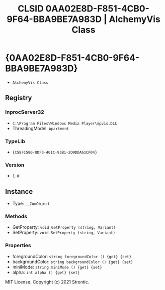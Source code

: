 ﻿---
title: "CLSID 0AA02E8D-F851-4CB0-9F64-BBA9BE7A983D | AlchemyVis Class"
excerpt: What is COM-Object CLSID 0AA02E8D-F851-4CB0-9F64-BBA9BE7A983D?
---

# {0AA02E8D-F851-4CB0-9F64-BBA9BE7A983D}

* `AlchemyVis Class`

## Registry


### InprocServer32

* `C:\Program Files\Windows Media Player\mpvis.DLL`
* ThreadingModel: `Apartment`

### TypeLib

* `{C58F1580-0DF3-401C-93B1-2D9DDA61CF04}`

### Version

* `1.0`

## Instance

* Type: `__ComObject`

### Methods

* GetProperty: `void GetProperty (string, Variant)`
* SetProperty: `void SetProperty (string, Variant)`

### Properties

* foregroundColor: `string foregroundColor () {get} {set} `
* backgroundColor: `string backgroundColor () {get} {set} `
* miniMode: `string miniMode () {get} {set} `
* alpha: `int alpha () {get} {set} `

MIT License. Copyright (c) 2021 Strontic.


